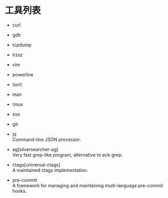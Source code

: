 # 工具列表
+ curl
+ gdb
+ tcpdump
+ lrzsz
+ vim
+ powerline
+ isort
+ man
+ tmux
+ svn
+ git
+ jq\
Command-line JSON processor.

+ ag[silversearcher-ag]\
Very fast grep-like program, alternative to ack-grep.

+ ctags[universal-ctags]\
A maintained ctags implementation.

+ pre-commit\
A framework for managing and maintaining multi-language pre-commit hooks.
